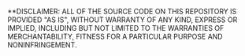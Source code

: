 **DISCLAIMER: 
ALL OF THE SOURCE CODE ON THIS REPOSITORY IS PROVIDED "AS IS", WITHOUT WARRANTY OF ANY KIND, EXPRESS OR IMPLIED, INCLUDING BUT NOT LIMITED TO THE WARRANTIES OF MERCHANTABILITY, FITNESS FOR A PARTICULAR PURPOSE AND NONINFRINGEMENT. 


